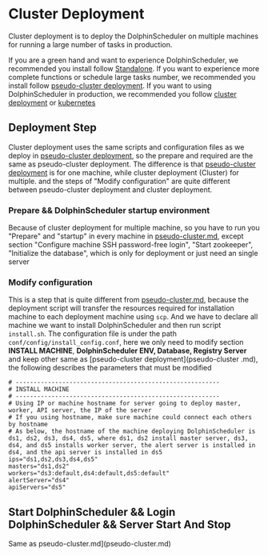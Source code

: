 # Cluster Deployment

Cluster deployment is to deploy the DolphinScheduler on multiple machines for running a large number of tasks in production.

If you are a green hand and want to experience DolphinScheduler, we recommended you install follow [Standalone](standalone.md). If you want to experience more complete functions or schedule large tasks number, we recommended you install follow [pseudo-cluster deployment](pseudo-cluster.md). If you want to using DolphinScheduler in production, we recommended you follow [cluster deployment](cluster.md) or [kubernetes](kubernetes.md)

## Deployment Step

Cluster deployment uses the same scripts and configuration files as we deploy in [pseudo-cluster deployment](pseudo-cluster.md), so the prepare and required are the same as pseudo-cluster deployment. The difference is that [pseudo-cluster deployment](pseudo-cluster.md) is for one machine, while cluster deployment (Cluster) for multiple. and the steps of "Modify configuration" are quite different between pseudo-cluster deployment and cluster deployment.

### Prepare && DolphinScheduler startup environment

Because of cluster deployment for multiple machine, so you have to run you "Prepare" and "startup" in every machine in [pseudo-cluster.md](pseudo-cluster.md), except section "Configure machine SSH password-free login", "Start zookeeper", "Initialize the database", which is only for deployment or just need an single server

### Modify configuration

This is a step that is quite different from [pseudo-cluster.md](pseudo-cluster.md), because the deployment script will transfer the resources required for installation machine to each deployment machine using `scp`. And we have to declare all machine we want to install DolphinScheduler and then run script `install.sh`. The configuration file is under the path `conf/config/install_config.conf`, here we only need to modify section **INSTALL MACHINE**, **DolphinScheduler ENV, Database, Registry Server** and keep other same as [pseudo-cluster deployment](pseudo-cluster .md), the following describes the parameters that must be modified

```shell
# ---------------------------------------------------------
# INSTALL MACHINE
# ---------------------------------------------------------
# Using IP or machine hostname for server going to deploy master, worker, API server, the IP of the server
# If you using hostname, make sure machine could connect each others by hostname
# As below, the hostname of the machine deploying DolphinScheduler is ds1, ds2, ds3, ds4, ds5, where ds1, ds2 install master server, ds3, ds4, and ds5 installs worker server, the alert server is installed in ds4, and the api server is installed in ds5
ips="ds1,ds2,ds3,ds4,ds5"
masters="ds1,ds2"
workers="ds3:default,ds4:default,ds5:default"
alertServer="ds4"
apiServers="ds5"
```

## Start DolphinScheduler && Login DolphinScheduler && Server Start And Stop

Same as pseudo-cluster.md](pseudo-cluster.md)
